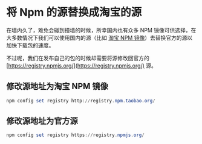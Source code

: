 将 Npm 的源替换成淘宝的源
=========================

在墙内久了，难免会碰到撞墙的时候，所幸国内也有众多 NPM 镜像可供选择，在大多数情况下我们可以使用国内的源（比如 [淘宝 NPM 镜像][taobao-npm-registry]）去替换官方的源以加快下载包的速度。

不过呢，我们在发布自己的包的时候却需要将源修改回官方的 [https://registry.npmjs.org/](https://registry.npmjs.org/) 源。

## 修改源地址为淘宝 NPM 镜像

```powershell
npm config set registry http://registry.npm.taobao.org/
```

## 修改源地址为官方源

```powershell
npm config set registry https://registry.npmjs.org/
```


[taobao-npm-registry]: http://npm.taobao.org/